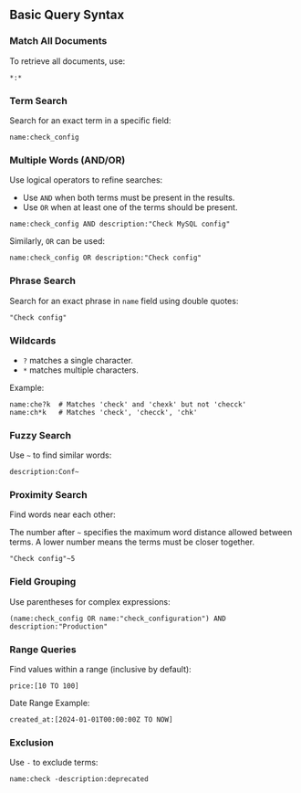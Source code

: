 ## Basic Query Syntax

### Match All Documents

To retrieve all documents, use:

```plaintext
*:*
```

### Term Search

Search for an exact term in a specific field:

```plaintext
name:check_config
```

### Multiple Words (AND/OR)

Use logical operators to refine searches:

- Use `AND` when both terms must be present in the results.
- Use `OR` when at least one of the terms should be present.

```plaintext
name:check_config AND description:"Check MySQL config"
```

Similarly, `OR` can be used:

```plaintext
name:check_config OR description:"Check config"
```

### Phrase Search

Search for an exact phrase in `name` field using double quotes:

```plaintext
"Check config"
```

### Wildcards

- `?` matches a single character.
- `*` matches multiple characters.

Example:

```plaintext
name:che?k  # Matches 'check' and 'chexk' but not 'checck'
name:ch*k   # Matches 'check', 'checck', 'chk'
```

### Fuzzy Search

Use `~` to find similar words:

```plaintext
description:Conf~
```

### Proximity Search

Find words near each other:

The number after `~` specifies the maximum word distance allowed between terms.
A lower number means the terms must be closer together.

```plaintext
"Check config"~5
```

### Field Grouping

Use parentheses for complex expressions:

```plaintext
(name:check_config OR name:"check_configuration") AND description:"Production"
```

### Range Queries

Find values within a range (inclusive by default):

```plaintext
price:[10 TO 100]
```

Date Range Example:

```plaintext
created_at:[2024-01-01T00:00:00Z TO NOW]
```

### Exclusion

Use `-` to exclude terms:

```plaintext
name:check -description:deprecated
```

